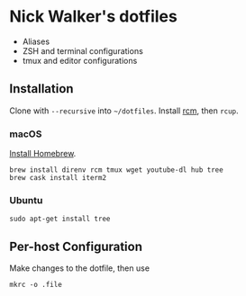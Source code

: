 # Nick Walker's dotfiles

* Aliases
* ZSH and terminal configurations
* tmux and editor configurations 

## Installation

Clone with `--recursive`  into `~/dotfiles`. Install [rcm](https://github.com/thoughtbot/rcm), then `rcup`.

### macOS

[Install Homebrew](https://brew.sh).

    brew install direnv rcm tmux wget youtube-dl hub tree
    brew cask install iterm2

### Ubuntu

    sudo apt-get install tree

## Per-host Configuration

Make changes to the dotfile, then use

    mkrc -o .file
